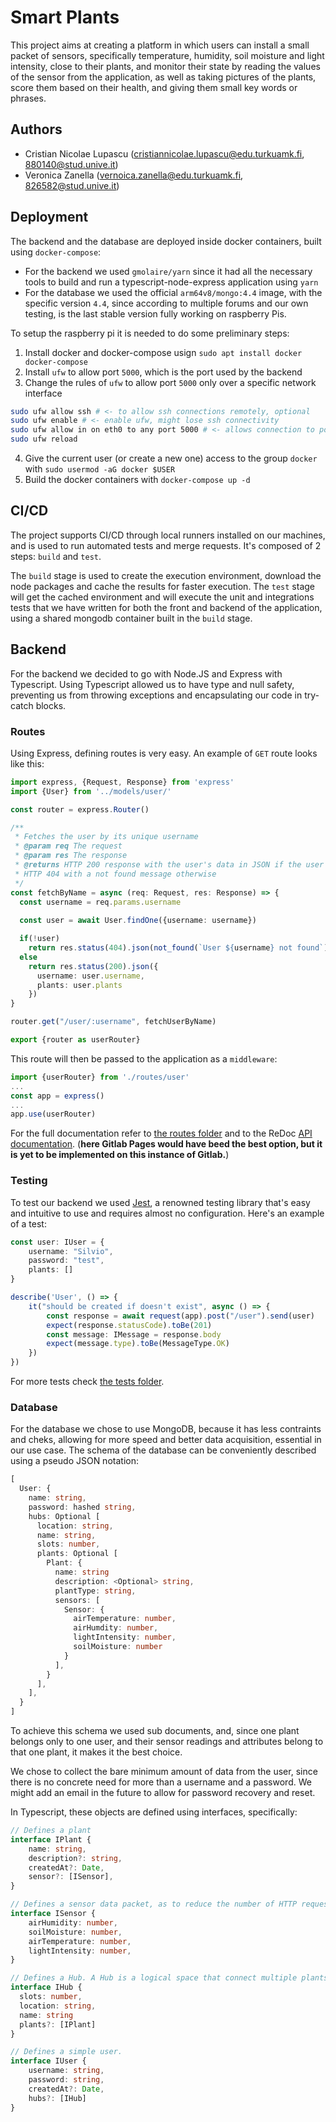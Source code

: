 # Smart Plants

This project aims at creating a platform in which users can install a small packet of sensors, specifically temperature, humidity, soil moisture and light intensity, close to their plants, and monitor their state by reading the values of the sensor from the application, as well as taking pictures of the plants, score them based on their health, and giving them small key words or phrases.

## Authors

- Cristian Nicolae Lupascu (<cristiannicolae.lupascu@edu.turkuamk.fi>, <880140@stud.unive.it>)
- Veronica Zanella (<vernoica.zanella@edu.turkuamk.fi>, <826582@stud.unive.it>)

## Deployment

The backend and the database are deployed inside docker containers, built using `docker-compose`:

- For the backend we used `gmolaire/yarn` since it had all the necessary tools to build and run a typescript-node-express application using `yarn`
- For the database we used the official `arm64v8/mongo:4.4` image, with the specific version `4.4`, since according to multiple forums and our own testing, is the last stable version fully working on raspberry Pis.

To setup the raspberry pi it is needed to do some preliminary steps:

1. Install docker and docker-compose usign `sudo apt install docker docker-compose`
2. Install `ufw` to allow port `5000`, which is the port used by the backend
3. Change the rules of `ufw` to allow port `5000` only over a specific network interface
```sh
sudo ufw allow ssh # <- to allow ssh connections remotely, optional
sudo ufw enable # <- enable ufw, might lose ssh connectivity
sudo ufw allow in on eth0 to any port 5000 # <- allows connection to port 5000 only through eth0
sudo ufw reload
```
4. Give the current user (or create a new one) access to the group `docker` with `sudo usermod -aG docker $USER`
5. Build the docker containers with `docker-compose up -d`

## CI/CD

The project supports CI/CD through local runners installed on our machines, and is used to run automated tests and merge requests. It's composed of 2 steps: `build` and `test`. 

The `build` stage is used to create the execution environment, download the node packages and cache the results for faster execution.
The `test` stage will get the cached environment and will execute the unit and integrations tests that we have written for both the front and backend of the application, using a shared mongodb container built in the `build` stage.

## Backend

For the backend we decided to go with Node.JS and Express with Typescript. Using Typescript allowed us to have type and null safety, preventing us from throwing exceptions and encapsulating our code in try-catch blocks. 

### Routes

Using Express, defining routes is very easy. An example of `GET` route looks like this:
```typescript
import express, {Request, Response} from 'express'
import {User} from '../models/user/'

const router = express.Router()

/**
 * Fetches the user by its unique username
 * @param req The request
 * @param res The response
 * @returns HTTP 200 response with the user's data in JSON if the user is found,
 * HTTP 404 with a not found message otherwise
 */
const fetchByName = async (req: Request, res: Response) => {
  const username = req.params.username
  
  const user = await User.findOne({username: username})

  if(!user)
    return res.status(404).json(not_found(`User ${username} not found`))
  else
    return res.status(200).json({
      username: user.username,
      plants: user.plants
    })
}

router.get("/user/:username", fetchUserByName)

export {router as userRouter}
```

This route will then be passed to the application as a `middleware`:

```typescript
import {userRouter} from './routes/user'
...
const app = express()
...
app.use(userRouter)
```

For the full documentation refer to [the routes folder](https://git.dc.turkuamk.fi/edu.veronica.zanella/smart-plants/-/tree/master/backend/src/routes) and to the ReDoc [API documentation](https://git.dc.turkuamk.fi/edu.veronica.zanella/smart-plants/-/blob/master/backend/public/index.html). (**here Gitlab Pages would have beed the best option, but it is yet to be implemented on this instance of Gitlab.**)


### Testing

To test our backend we used [Jest](https://jestjs.io/), a renowned testing library that's easy and intuitive to use and requires almost no configuration. Here's an example of a test:

```typescript
const user: IUser = {
    username: "Silvio",
    password: "test",
    plants: []
}

describe('User', () => {
    it("should be created if doesn't exist", async () => {
        const response = await request(app).post("/user").send(user)
        expect(response.statusCode).toBe(201)
        const message: IMessage = response.body
        expect(message.type).toBe(MessageType.OK)
    })
})
```

For more tests check [the tests folder](https://git.dc.turkuamk.fi/edu.veronica.zanella/smart-plants/-/tree/master/backend/tests).

### Database

For the database we chose to use MongoDB, because it has less contraints and cheks, allowing for more speed and better data acquisition, essential in our use case. The schema of the database can be conveniently described using a pseudo JSON notation:

```typescript
[
  User: {
    name: string,
    password: hashed string,
    hubs: Optional [
      location: string,
      name: string,
      slots: number,
      plants: Optional [
        Plant: {
          name: string
          description: <Optional> string,
          plantType: string,
          sensors: [
            Sensor: {
              airTemperature: number,
              airHumdity: number,
              lightIntensity: number,
              soilMoisture: number
            }
          ],
        }
      ],
    ],
  }
]
```

To achieve this schema we used sub documents, and, since one plant belongs only to one user, and their sensor readings and attributes belong to that one plant, it makes it the best choice.

We chose to collect the bare minimum amount of data from the user, since there is no concrete need for more than a username and a password. We might add an email in the future to allow for password recovery and reset. 

In Typescript, these objects are defined using interfaces, specifically:

```typescript
// Defines a plant
interface IPlant {
    name: string,
    description?: string,
    createdAt?: Date,
    sensor?: [ISensor],
}

// Defines a sensor data packet, as to reduce the number of HTTP requests to the backend from the sensors
interface ISensor {
    airHumidity: number,
    soilMoisture: number,
    airTemperature: number,
    lightIntensity: number,
}

// Defines a Hub. A Hub is a logical space that connect multiple plants with one single sensor pack, where each plant shares all readings but the soil moisture
interface IHub {
  slots: number,
  location: string,
  name: string
  plants?: [IPlant] 
}

// Defines a simple user.
interface IUser {
    username: string,
    password: string,
    createdAt?: Date,
    hubs?: [IHub]
}
```














